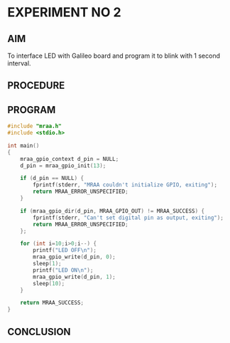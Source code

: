 # EXPERIMENT NO 2

## AIM

To interface LED with Galileo board and program it to blink with 1 second interval.

## PROCEDURE

## PROGRAM

```cpp
#include "mraa.h"
#include <stdio.h>

int main()
{
    mraa_gpio_context d_pin = NULL;
    d_pin = mraa_gpio_init(13);

    if (d_pin == NULL) {
        fprintf(stderr, "MRAA couldn't initialize GPIO, exiting");
        return MRAA_ERROR_UNSPECIFIED;
    }

    if (mraa_gpio_dir(d_pin, MRAA_GPIO_OUT) != MRAA_SUCCESS) {
        fprintf(stderr, "Can't set digital pin as output, exiting");
        return MRAA_ERROR_UNSPECIFIED;
    };

    for (int i=10;i>0;i--) {
        printf("LED OFF\n");
        mraa_gpio_write(d_pin, 0);
        sleep(1);
        printf("LED ON\n");
        mraa_gpio_write(d_pin, 1);
        sleep(10);
    }

    return MRAA_SUCCESS;
}
```

## CONCLUSION
